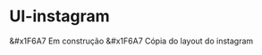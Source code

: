 # UI-instagram
<span style="text-aligne: center;">&#x1F6A7 Em construção &#x1F6A7 </span>
Cópia do layout do instagram
